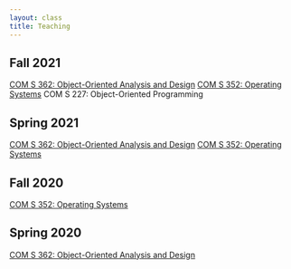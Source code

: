 ```yaml
---
layout: class
title: Teaching
---
```


Fall 2021	
---------
[COM S 362: Object-Oriented Analysis and Design](coms362)
[COM S 352: Operating Systems](coms352)
COM S 227: Object-Oriented Programming

Spring 2021	
-----------
[COM S 362: Object-Oriented Analysis and Design](coms362)
[COM S 352: Operating Systems](coms352)

Fall 2020
---------
[COM S 352: Operating Systems](coms352)

Spring 2020
-----------
[COM S 362: Object-Oriented Analysis and Design](coms362)
